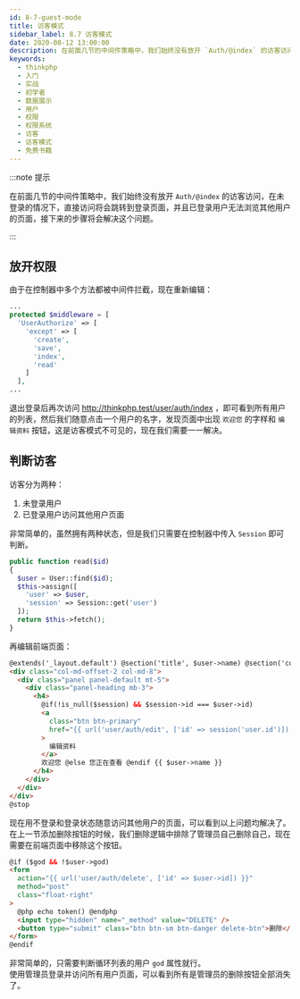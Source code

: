 ```yaml
---
id: 8-7-guest-mode
title: 访客模式
sidebar_label: 8.7 访客模式
date: 2020-08-12 13:00:00
description: 在前面几节的中间件策略中，我们始终没有放开 `Auth/@index` 的访客访问，在未登录的情况下，直接访问将会跳转到登录页面，并且已登录用户无法浏览其他用户的页面，接下来的步骤将会解决这个问题。
keywords:
  - thinkphp
  - 入门
  - 实战
  - 初学者
  - 数据展示
  - 用户
  - 权限
  - 权限系统
  - 访客
  - 访客模式
  - 免费书籍
---
```


:::note 提示

在前面几节的中间件策略中，我们始终没有放开 `Auth/@index` 的访客访问，在未登录的情况下，直接访问将会跳转到登录页面，并且已登录用户无法浏览其他用户的页面，接下来的步骤将会解决这个问题。 

:::

## 放开权限

由于在控制器中多个方法都被中间件拦截，现在重新编辑：

```php title="application\user\controller\Auth.php"
...
protected $middleware = [
  'UserAuthorize' => [
    'except' => [
      'create',
      'save',
      'index',
      'read'
    ]
  ],
...
```

退出登录后再次访问 http://thinkphp.test/user/auth/index ，即可看到所有用户的列表，然后我们随意点击一个用户的名字，发现页面中出现 `欢迎您` 的字样和 `编辑资料` 按钮，这是访客模式不可见的，现在我们需要一一解决。

## 判断访客

访客分为两种：

1. 未登录用户
2. 已登录用户访问其他用户页面

非常简单的，虽然拥有两种状态，但是我们只需要在控制器中传入 `Session` 即可判断。

```php title="application\user\controller\Auth.php"
public function read($id)
{
  $user = User::find($id);
  $this->assign([
    'user' => $user,
    'session' => Session::get('user')
  ]);
  return $this->fetch();
}
```

再编辑前端页面：

```html title="resources\views\user\auth\read.blade.php"
@extends('_layout.default') @section('title', $user->name) @section('content')
<div class="col-md-offset-2 col-md-8">
  <div class="panel panel-default mt-5">
    <div class="panel-heading mb-3">
      <h4>
        @if(!is_null($session) && $session->id === $user->id)
        <a
          class="btn btn-primary"
          href="{{ url('user/auth/edit', ['id' => session('user.id')]) }}"
        >
          编辑资料
        </a>
        欢迎您 @else 您正在查看 @endif {{ $user->name }}
      </h4>
    </div>
  </div>
</div>
@stop
```

现在用不登录和登录状态随意访问其他用户的页面，可以看到以上问题均解决了。  
在上一节添加删除按钮的时候，我们删除逻辑中排除了管理员自己删除自己，现在需要在前端页面中移除这个按钮。

```html title="resources\views\user\auth\index.blade.php"
@if ($god && !$user->god)
<form
  action="{{ url('user/auth/delete', ['id' => $user->id]) }}"
  method="post"
  class="float-right"
>
  @php echo token() @endphp
  <input type="hidden" name="_method" value="DELETE" />
  <button type="submit" class="btn btn-sm btn-danger delete-btn">删除</button>
</form>
@endif
```

非常简单的，只需要判断循环列表的用户 `god` 属性就行。  
使用管理员登录并访问所有用户页面，可以看到所有是管理员的删除按钮全部消失了。

